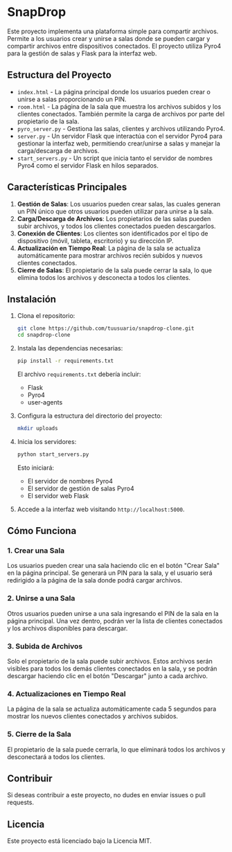 # SnapDrop

Este proyecto implementa una plataforma simple para compartir archivos. Permite a los usuarios crear y unirse a salas donde se pueden cargar y compartir archivos entre dispositivos conectados. El proyecto utiliza Pyro4 para la gestión de salas y Flask para la interfaz web.

## Estructura del Proyecto

- `index.html` - La página principal donde los usuarios pueden crear o unirse a salas proporcionando un PIN.
- `room.html` - La página de la sala que muestra los archivos subidos y los clientes conectados. También permite la carga de archivos por parte del propietario de la sala.
- `pyro_server.py` - Gestiona las salas, clientes y archivos utilizando Pyro4.
- `server.py` - Un servidor Flask que interactúa con el servidor Pyro4 para gestionar la interfaz web, permitiendo crear/unirse a salas y manejar la carga/descarga de archivos.
- `start_servers.py` - Un script que inicia tanto el servidor de nombres Pyro4 como el servidor Flask en hilos separados.

## Características Principales

1. **Gestión de Salas**: Los usuarios pueden crear salas, las cuales generan un PIN único que otros usuarios pueden utilizar para unirse a la sala.
2. **Carga/Descarga de Archivos**: Los propietarios de las salas pueden subir archivos, y todos los clientes conectados pueden descargarlos.
3. **Conexión de Clientes**: Los clientes son identificados por el tipo de dispositivo (móvil, tableta, escritorio) y su dirección IP.
4. **Actualización en Tiempo Real**: La página de la sala se actualiza automáticamente para mostrar archivos recién subidos y nuevos clientes conectados.
5. **Cierre de Salas**: El propietario de la sala puede cerrar la sala, lo que elimina todos los archivos y desconecta a todos los clientes.

## Instalación

1. Clona el repositorio:

    ```bash
    git clone https://github.com/tuusuario/snapdrop-clone.git
    cd snapdrop-clone
    ```

2. Instala las dependencias necesarias:

    ```bash
    pip install -r requirements.txt
    ```

    El archivo `requirements.txt` debería incluir:
    - Flask
    - Pyro4
    - user-agents

3. Configura la estructura del directorio del proyecto:

    ```bash
    mkdir uploads
    ```

4. Inicia los servidores:

    ```bash
    python start_servers.py
    ```

    Esto iniciará:
    - El servidor de nombres Pyro4
    - El servidor de gestión de salas Pyro4
    - El servidor web Flask

5. Accede a la interfaz web visitando `http://localhost:5000`.

## Cómo Funciona

### 1. Crear una Sala

Los usuarios pueden crear una sala haciendo clic en el botón "Crear Sala" en la página principal. Se generará un PIN para la sala, y el usuario será redirigido a la página de la sala donde podrá cargar archivos.

### 2. Unirse a una Sala

Otros usuarios pueden unirse a una sala ingresando el PIN de la sala en la página principal. Una vez dentro, podrán ver la lista de clientes conectados y los archivos disponibles para descargar.

### 3. Subida de Archivos

Solo el propietario de la sala puede subir archivos. Estos archivos serán visibles para todos los demás clientes conectados en la sala, y se podrán descargar haciendo clic en el botón "Descargar" junto a cada archivo.

### 4. Actualizaciones en Tiempo Real

La página de la sala se actualiza automáticamente cada 5 segundos para mostrar los nuevos clientes conectados y archivos subidos.

### 5. Cierre de la Sala

El propietario de la sala puede cerrarla, lo que eliminará todos los archivos y desconectará a todos los clientes.

## Contribuir

Si deseas contribuir a este proyecto, no dudes en enviar issues o pull requests.

## Licencia

Este proyecto está licenciado bajo la Licencia MIT.
